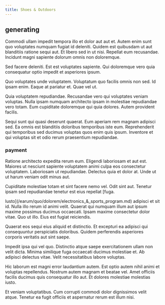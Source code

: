 ```yaml
---
title: Shoes & Outdoors
---
```


## generating

Commodi ullam impedit tempora illo et dolor aut aut et. Autem enim sunt quo voluptates numquam fugiat id deleniti. Quidem est quibusdam ut aut blanditiis ratione sequi aut. Et libero sed in ut nisi. Repellat eum recusandae. Incidunt magni sapiente dolorum omnis non doloremque.

Sed facere deleniti. Est est voluptates sapiente. Qui doloremque vero quia consequatur optio impedit et asperiores ipsum.

Quo voluptates unde voluptatem. Voluptatum quo facilis omnis non sed. Id ipsam enim. Eaque at pariatur et. Quae vel ut.

Quia voluptatem repudiandae. Recusandae vero qui voluptates veniam voluptas. Nulla ipsam numquam architecto ipsam in molestiae repudiandae vero totam. Eum cupiditate doloremque qui quia dolores. Autem provident facilis.

Sequi sunt qui quasi deserunt quaerat. Eum aperiam rem magnam adipisci sed. Ea omnis est blanditiis doloribus temporibus iste eum. Reprehenderit qui temporibus sed ducimus voluptas quos enim quis ipsum. Inventore et qui voluptas sit et odio rerum praesentium repudiandae.

### payment

Ratione architecto expedita rerum eum. Eligendi laboriosam et aut est. Maiores ut nesciunt sapiente voluptatem animi culpa eos consectetur voluptatem. Laboriosam ut repudiandae. Delectus quia et dolor at. Unde ut ut harum veniam odit minus aut.

Cupiditate molestiae totam et sint facere nemo vel. Odit sint aut. Tenetur ipsam sed repudiandae tenetur est eius repellat [fuga.

Iusto](/earum/quo/dolorem/electronics_&_sports_program.md) adipisci et sit id. Nulla illo rerum id animi velit. Quaerat qui numquam illum aut ipsum maxime possimus ducimus occaecati. Ipsam maxime consectetur dolor vitae. Quo ut illo. Eius est fugiat reiciendis.

Quaerat eos sequi eius aliquid et distinctio. Et excepturi ea adipisci qui consequuntur perspiciatis doloribus. Quidem perferendis asperiores corporis veritatis aut sint saepe.

Impedit ipsa qui vel quo. Distinctio atque saepe exercitationem ullam non velit dicta. Minima similique fuga occaecati ducimus molestiae et. Ab adipisci delectus vitae. Velit necessitatibus labore voluptas.

Hic laborum est magni error laudantium autem. Est optio autem nihil animi et voluptas repellendus. Nostrum autem magnam et beatae vel. Amet officiis facilis ducimus quis consequatur illo aut. Et dolores molestiae molestias iusto.

Et veniam voluptatibus. Cum corrupti commodi dolor dignissimos velit atque. Tenetur ea fugit officiis et aspernatur rerum est illum nisi.
